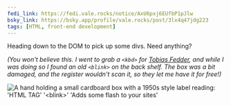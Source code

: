 ```yaml
---
fedi_link: https://fedi.vale.rocks/notice/AxU6pxj6EUfbP1pJlw
bsky_link: https://bsky.app/profile/vale.rocks/post/3lx4q47jdg223
tags: [HTML, front-end development]
---
```


Heading down to the DOM to pick up some divs. Need anything?

_(You won't believe this. I went to grab a `<kbd>` for [Tobias Fedder](https://tfedder.de), and while I was doing so I found an old `<blink>` on the back shelf. The box was a bit damaged, and the register wouldn't scan it, so they let me have it for free!)_

![A hand holding a small cardboard box with a 1950s style label reading: 'HTML TAG' '&lt;blink&gt;' 'Adds some flash to your sites'](https://fedi.vale.rocks/media/fbc7eb70bc9c249057d79dfbe19d2bc6ca020a6b4f27ccee402c2b4b4ba1c134.avif)

